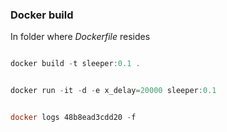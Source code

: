 ### Docker build 

In folder where *Dockerfile* resides

```powershell

docker build -t sleeper:0.1 .


docker run -it -d -e x_delay=20000 sleeper:0.1


docker logs 48b8ead3cdd20 -f


```